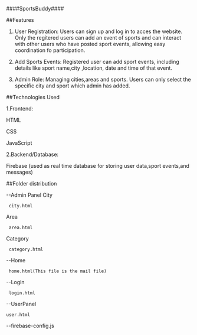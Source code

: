 ####SportsBuddy####

##Features

1. User Registration:
   Users can sign up and log in to acces the website. Only the regitered users can add an event of 
   sports and can interact with other users who have posted sport events, allowing easy 
   coordination fo participation.
   
3. Add Sports Events: Registered user can add sport events, including details like sport 
   name,city ,location, date and time of that event.
   
5. Admin Role:
   Managing cities,areas and sports.
   Users can only select the specific city and sport which admin has added.

##Technologies Used

1.Frontend:

  HTML
  
  CSS
  
  JavaScript
  
2.Backend/Database:

  Firebase (used as real time database for storing user data,sport events,and messages)

##Folder distribution

--Admin Panel
   City
   
     city.html
     
   Area
   
     area.html
     
   Category
   
     category.html
     
--Home

     home.html(This file is the mail file)
     
--Login

     login.html
     
--UserPanel 

    user.html
   
--firebase-config.js
   

     
